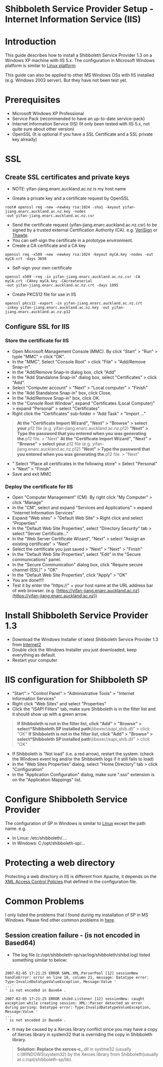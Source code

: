 # Shibboleth Service Provider Setup - Internet Information Service (IIS)

# Introduction

This guide describes how to install a Shibboleth Service Provider 1.3 on a Windows XP machine with IIS 5.x. The configuration in Microsoft Windows platform is similar to [Linux platform](/wiki/spaces/BeSTGRID/pages/3816950611#ShibbolethServiceProviderSetup-RHEL4-ConfigurationsofServiceProvider)

This guide can also be applied to other MS Windows OSs with IIS installed (e.g. Windows 2003 server). But they have not been test yet.

# Prerequisites

- Microsoft Windows XP Professional
- Service Pack (recommended to have an up-to-date service-pack)
- Internet Information Service (IIS) (It only been tested with IIS 5.x, not quite sure about other version)
- OpenSSL (It is optional if you have a SSL Certificate and a SSL private key already)

# SSL

## Create SSL certificates and private keys

- NOTE: yifan-jiang.enarc.auckland.ac.nz is my host name

- Greate a private key and a certificate request by OpenSSL

``` 
root# openssl req -new -newkey rsa:1024 -sha1 -keyout yifan-jiang.enarc.auckland.ac.nz.key -nodes 
-out yifan-jiang.enarc.auckland.ac.nz.csr
```
- Send the certificate request (yifan-jiang.enarc.auckland.ac.nz.csr) to be signed by a trusted external Certification Authority (CA). e.g. [VeriSign](http://www.verisign.com/) or [Thawte](http://www.thawte.com/).
- You can self-sign the certificate in a prototype environment.
- Create a CA certificate and a CA key

``` 
openssl req -x509 -new -newkey rsa:1024 -keyout myCA.key -nodes -out myCA.crt -days 3650
```
- Self-sign your own certificate

``` 
openssl x509 -req -in yifan-jiang.enarc.auckland.ac.nz.csr -CA myCA.crt -CAkey myCA.key -CAcreateserial 
-out yifan-jiang.enarc.auckland.ac.nz.crt -days 1095
```
- Create PKCS12 file for use in IIS

``` 
openssl pkcs12 -export -in yifan-jiang.enarc.auckland.ac.nz.crt 
-inkey yifan-jiang.enarc.auckland.ac.nz.key -out yifan-jiang.enarc.auckland.ac.nz.p12
```

## Configure SSL for IIS

### Store the certificate for IIS

- Open Microsoft Management Console (MMC). By click "Start" > "Run" > typle "MMC" > click "OK".
- In the "MMC", Select "Console Root" > click "File" > "Add/Remove Snap-in".
- In the "Add/Remove Snap-in dialog box, click "Add"
- In the "Add Standalone Snap-in" dialog box, select "Certificates" > click "Add".
- Select "Computer account" > "Next" > "Local computer" > "Finish"
- In the "Add Standalone Snap-in" box, click Close.
- In the "Add/Remove Snap-in" box, click OK.
- In the "Console Root Window", expand "Certificates (Local Computer)" > expand "Personal" > select "Certificates"
- Right click the "Certificates" sub-folder > "Add Task" > "Import ..."


>  **At the "Certificate Import Wizard", "Next" > "Browse" > select your**.p12 file (e.g. yifan-jiang.enarc.auckland.ac.nz.p12) 
>  **"Next" > Type the password that you entered when you was generating the**.p12 file. > "Next"
>  **At the "Certificate Import Wizard", "Next" > "Browse" > select your**.p12 file (e.g. yifan-jiang.enarc.auckland.ac.nz.p12) 
>  **"Next" > Type the password that you entered when you was generating the**.p12 file. > "Next"

- " Select "Place all certificates in the following store" > Select "Personal" > "Next" > "Finish"
- Save and exit MMC

### Deploy the certificate for IIS

- Open "Computer Management" (CM). By right click "My Computer" > click "Manage"
- In the "CM", select and expand "Services and Applications" > expand "Internet Information Services"
- Expand "Web sites" > "Default Web Site" > Right click and select "Properties"
- In the "Default Web Site Properties", select "Directory Security" tab > select "Server Certificate..."
- In the "Web Server Certificate Wizard", "Next" > select "Assign an existing certificate" > "Next"
- Select the certificate you just saved > "Next" > "Next" > "Finish"
- In the "Default Web Site Properties", select "Edit" in the "Secure communications" panel.
- In the "Secure Communication" dialog box, click "Require secure channel (SSL)" > "OK"
- In the "Default Web Site Properties", click "Apply" > "OK"
- You are done!!!!
- Test it by enter the "https://" + your host name at the URL address bar of web browser. (e.g. [https://yifan-jiang.enarc.auckland.ac.nz](https://yifan-jiang.enarc.auckland.ac.nz))

# Install Shibboleth Service Provider 1.3

- Download the Windows Installer of latest Shibboleth Service Provider 1.3 from [Internet2](http://shibboleth.internet2.edu/latest.html)
- Double click the Windows Installer you just downloaded, keep everything as default.
- Restart your computer

# IIS configuration for Shibboleth SP

- "Start" > "Control Panel" > "Administrative Tools" > "Internet Information Services"
- Right click "Web Sites" and select "Properties"
- Click the "ISAPI Filters" tab, make sure Shibboleth is in the filter list and it should show up with a green arrow.


>  **If Shibboleth is not in the filter list, click "Add" > "Browse" > select*Shibboleth SP installed path**\libexec\isapi_shib.dll" > click "OK"
>  **If Shibboleth is not in the filter list, click "Add" > "Browse" > select*Shibboleth SP installed path**\libexec\isapi_shib.dll" > click "OK"

- If Shibboleth is "Not load" (i.e. a red arrow), restart the system. (check the Windows event log and/or the Shibboleth logs if it still fails to load)
- In the "Web Sites Properties" dialog, select "Home Directory" tab > click "Configuration"
- In the "Application Configuration" dialog, make sure ".sso" extension is on the "Application Mappings" list.

# Configure Shibboleth Service Provider

The configuration of SP in Windows is similar to [Linux](/wiki/spaces/BeSTGRID/pages/3816950611#ShibbolethServiceProviderSetup-RHEL4-ConfigurationsofServiceProvider) except the path name. e.g.

- In Linux: /etc/shibboleth/....
- In Windows: C:/opt/shibboleth-sp/...

# Protecting a web directory

Protecting a web directory in IIS is different from Apache, it depends on the [XML Access Control Policies](/wiki/spaces/BeSTGRID/pages/3816950611#ShibbolethServiceProviderSetup-RHEL4-XML_Access_Control) that defined in the configuration file.

# Common Problems

I only listed the problems that I found during my installation of SP in MS Windows. Please find other common problems in [here](/wiki/spaces/BeSTGRID/pages/3816950611#ShibbolethServiceProviderSetup-RHEL4-CommonProblems).

## Session creation failure - (is not encoded in Based64)

- The log file (c:/opt/shibboleth-sp/var/log/shibboleth/shibd.log) listed something similar to below:

``` 

2007-02-05 17:21:25 ERROR SAML.XML.ParserPool [12] sessionNew handleError: error on line 18, column 21, message: Datatype error: 
Type:InvalidDatatypeValueException, Message:Value '
...'
' is not encoded in Base64 .

2007-02-05 17:21:25 ERROR shibd.Listener [12] sessionNew: caught exception while creating session: XML::Parser detected an error
during parsing: Datatype error: Type:InvalidDatatypeValueException, Message:Value '
...
' is not encoded in Base64 .

```

- It may be caused by a Xerces library conflict since you may have a copy of Xerces library in system32 that is overriding the copy in Shibboleth library.

>  **Solution: Replace the xerces-c_**.dll in systme32 (usually c:\WINDOWS\system32) by the Xerces library from Shibboleth(usually at c:/opt/shibboleth-sp/lib).
